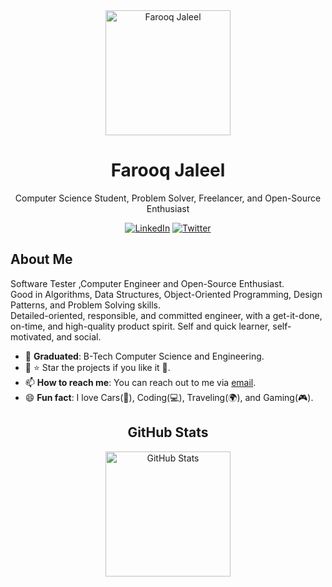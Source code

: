 <div align="center">
    <img src="https://i.ibb.co/9NN2c7H/1616687683131.jpg" alt="Farooq Jaleel" width="200" height="200">
    <h1>Farooq Jaleel</h1>
    <p>Computer Science Student, Problem Solver, Freelancer, and Open-Source Enthusiast</p>
    <a href="https://www.linkedin.com/in/farooq-j-868b37121/"><img src="https://img.shields.io/badge/LinkedIn-0077b5?style=flat&logo=linkedin" alt="LinkedIn"></a>
    <a href="https://twitter.com/jinn911/"><img src="https://img.shields.io/badge/Twitter-1DA1F2?style=flat&logo=twitter" alt="Twitter"></a>
</div>

<div align="left">
    <h2>About Me</h2>
    <p>
        Software Tester ,Computer Engineer and Open-Source Enthusiast.<br>
        Good in Algorithms, Data Structures, Object-Oriented Programming, Design Patterns, and Problem Solving skills.<br>
        Detailed-oriented, responsible, and committed engineer, with a get-it-done, on-time, and high-quality product spirit. Self and quick learner, self-motivated, and social.
    </p>
    <ul>
        <li>🌱 <b>Graduated</b>: B-Tech Computer Science and Engineering.</li>
        <li>🎯 ⭐️ Star the projects if you like it 🤩.</li>
        <li>📫 <b>How to reach me</b>: You can reach out to me via <a href="mailto:farooq9n@gmail.com">email</a>.</li>
        <li>😄 <b>Fun fact</b>: I love Cars(🚗), Coding(💻), Traveling(🌍), and Gaming(🎮).</li>
    </ul>
</div>

<div align="center">
    <h2>GitHub Stats</h2>
    <img src="https://github-readme-stats.vercel.app/api?username=farooqjaleel&title_color=6FDA44&text_color=FFFFFF&show_icons=true&icon_color=6FDA44&include_all_commits=true&count_private=true&theme=dark" alt="GitHub Stats" height="200">
    <br>
</div>
